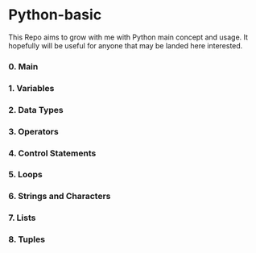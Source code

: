 # Python-basic
This Repo aims to grow with me with Python main concept and usage.
It hopefully will be useful for anyone that may be landed here interested.

### 0. Main
### 1. Variables
### 2. Data Types
### 3. Operators
### 4. Control Statements
### 5. Loops
### 6. Strings and Characters
### 7. Lists
### 8. Tuples
